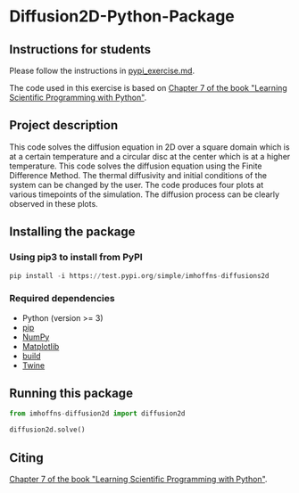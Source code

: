 # Diffusion2D-Python-Package

## Instructions for students

Please follow the instructions in [pypi_exercise.md](https://github.com/Simulation-Software-Engineering/Lecture-Material/blob/main/03_building_and_packaging/pypi_exercise.md).

The code used in this exercise is based on [Chapter 7 of the book "Learning Scientific Programming with Python"](https://scipython.com/book/chapter-7-matplotlib/examples/the-two-dimensional-diffusion-equation/).

## Project description

This code solves the diffusion equation in 2D over a square domain which is at a certain temperature and a circular disc at the center which is at a higher temperature. This code solves the diffusion equation using the Finite Difference Method. The thermal diffusivity and initial conditions of the system can be changed by the user. The code produces four plots at various timepoints of the simulation. The diffusion process can be clearly observed in these plots.

## Installing the package

### Using pip3 to install from PyPI

```python
pip install -i https://test.pypi.org/simple/imhoffns-diffusions2d
```

### Required dependencies

- Python (version >= 3)
- [pip](https://pypi.org/project/pip/)
- [NumPy](https://numpy.org/)
- [Matplotlib](https://matplotlib.org/)
- [build](https://pypa-build.readthedocs.io/en/latest/)
- [Twine](https://twine.readthedocs.io/en/latest/)


## Running this package

```python
from imhoffns-diffusion2d import diffusion2d

diffusion2d.solve()
```

## Citing

[Chapter 7 of the book "Learning Scientific Programming with Python"](https://scipython.com/book/chapter-7-matplotlib/examples/the-two-dimensional-diffusion-equation/).
